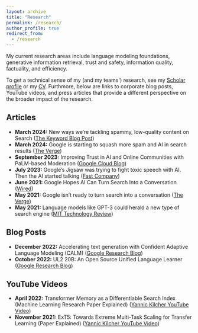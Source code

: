 ```yaml
---
layout: archive
title: "Research"
permalink: /research/
author_profile: true
redirect_from:
  - /research
---
```


My current research areas include language modeling foundations, generative information
retrieval, trust and safety, information quality, factuality, and efficiency.

To get a technical sense of my (and my teams') research, see my [Scholar profile](https://scholar.google.com/citations?user=bmXpOd8AAAAJ&hl=en)
or my [CV](files/metzler-cv.pdf). Furthmore, below are links to corporate blog posts, YouTube videos,
and press articles that provide a different perspective on the broader impact of the research.

## Articles
* **March 2024:** New ways we’re tackling spammy, low-quality content on Search ([The Keyword Blog Post](https://blog.google/products/search/google-search-update-march-2024/))
* **March 2024:** Google is starting to squash more spam and AI in search results ([The Verge](https://www.theverge.com/2024/3/5/24091099/google-search-high-quality-results-spam-ai-content))
* **September 2023:** Improving Trust in AI and Online Communities with PaLM-based Moderation ([Google Cloud Blog](https://cloud.google.com/blog/products/ai-machine-learning/google-cloud-text-moderation))
* **July 2023:** Google’s Jigsaw was trying to fight toxic speech with AI. Then the AI started talking ([Fast Company](https://www.fastcompany.com/90929549/google-jigsaw-toxic-speech-ai))
* **June 2021:** Google Hopes AI Can Turn Search Into a Conversation ([Wired](https://www.wired.com/story/google-hopes-ai-turn-search-conversation/))
* **May 2021:** Google isn’t ready to turn search into a conversation ([The Verge](https://www.theverge.com/2021/5/26/22454513/google-future-of-search-conversation-ai-mum-lamda))
* **May 2021:** Language models like GPT-3 could herald a new type of search engine ([MIT Technology Review](https://www.technologyreview.com/2021/05/14/1024918/language-models-gpt3-search-engine-google/))

## Blog Posts
* **December 2022:** Accelerating text generation with Confident Adaptive Language Modeling (CALM) ([Google Research Blog](https://blog.research.google/2022/12/accelerating-text-generation-with.html))
* **October 2022:** UL2 20B: An Open Source Unified Language Learner ([Google Research Blog](https://blog.research.google/2022/10/ul2-20b-open-source-unified-language.html))

## YouTube Videos
* **April 2022:** Transformer Memory as a Differentiable Search Index (Machine Learning Research Paper Explained)
  ([Yannic Kilcher YouTube Video](https://www.youtube.com/watch?v=qlB0TPBQ7YY&ab_channel=YannicKilcher))
* **November 2021:** ExT5: Towards Extreme Multi-Task Scaling for Transfer Learning (Paper Explained) ([Yannic Kilcher YouTube Video](https://www.youtube.com/watch?v=FbRcbM4T-50&ab_channel=YannicKilcher))
